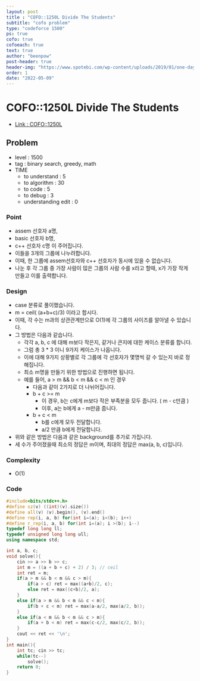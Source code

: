 ```yaml
---
layout: post
title : "COFO::1250L Divide The Students"
subtitle: "cofo problem"
type: "codeforce 1500"
ps: true
cofo: true
cofoeach: true
text: true
author: "beenpow"
post-header: true
header-img: "https://www.spotebi.com/wp-content/uploads/2019/01/one-day-day-one-workout-motivation-spotebi.jpg"
order: 1
date: "2022-05-09"
---
```

# COFO::1250L Divide The Students
- [Link : COFO::1250L](https://codeforces.com/problemset/problem/1250/L)


## Problem 

- level : 1500
- tag : binary search, greedy, math
- TIME
  - to understand    : 5
  - to algorithm     : 30
  - to code          : 5
  - to debug         : 3
  - understanding edit : 0 

### Point
- assem 선호자 a명,
- basic 선호자 b명,
- c++ 선호자 c명 이 주어집니다.
- 이들을 3개의 그룹에 나누려합니다.
- 이때, 한 그룹에 assem선호자와 c++ 선호자가 동시에 있을 수 없습니다.
- 나눈 후 각 그룹 중 가장 사람이 많은 그룹의 사람 수를 x라고 할때, x가 가장 작게 만들고 이를 출력합니다.

### Design
- case 분류로 풀이했습니다.
- m = ceil( (a+b+c)/3) 이라고 합시다.
- 이때, 각 수는 m과의 상관관계만으로 O(1)에 각 그룹의 사이즈를 알아낼 수 있습니다.
- 그 방법은 다음과 같습니다.
  - 각각 a, b, c 에 대해 m보다 작은지, 같거나 큰지에 대한 케이스 분류를 합니다.
  - 그럼 총 3 * 3 이니 9가지 케이스가 나옵니다.
  - 이에 대해 9가지 상황별로 각 그룹에 각 선호자가 몇명씩 갈 수 있는지 바로 정해집니다.
  - 최소 m명을 만들기 위한 방법으로 진행하면 됩니다.
  - 예를 들어, a > m && b < m && c < m 인 경우
    - 다음과 같이 2가지로 더 나뉘어집니다.
    - b + c >= m
      - 이 경우, b는 c에게 m보다 작은 부족분을 모두 줍니다. ( m - c만큼 )
      - 이후, a는 b에게 a - m만큼 줍니다.
    - b + c < m 
      - b를 c에게 모두 전달합니다.
      - a/2 만큼 b에게 전달합니다.
- 위와 같은 방법은 다음과 같은 background를 추가로 가집니다.
- 세 수가 주어졌을때 최소의 정답은 m이며, 최대의 정답은 max(a, b, c)입니다.

### Complexity
- O(1)

### Code

```cpp
#include<bits/stdc++.h>
#define sz(v) ((int)(v).size())
#define all(v) (v).begin(), (v).end()
#define rep(i, a, b) for(int i=(a); i<(b); i++)
#define r_rep(i, a, b) for(int i=(a); i >(b); i--)
typedef long long ll;
typedef unsigned long long ull;
using namespace std;

int a, b, c;
void solve(){
    cin >> a >> b >> c;
    int m = ((a + b + c) + 2) / 3; // ceil
    int ret = m;
    if(a > m && b < m && c > m){
        if(a > c) ret = max((a+b)/2, c);
        else ret = max((c+b)/2, a);
    }
    else if(a > m && b < m && c < m){
        if(b + c < m) ret = max(a-a/2, max(a/2, b));
    }
    else if(a < m && b < m && c > m){
        if(a + b < m) ret = max(c-c/2, max(c/2, b));
    }
    cout << ret << '\n';
}
int main(){
    int tc; cin >> tc;
    while(tc--)
        solve();
    return 0;
}
```
